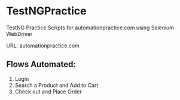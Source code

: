 # TestNGPractice
TestNG Practice Scripts for automationpractice.com using Selenium WebDriver

URL: automationpractice.com

Flows Automated:
----------------
1. Login
2. Search a Product and Add to Cart
3. Check out and Place Order
